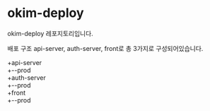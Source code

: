 # okim-deploy
okim-deploy 레포지토리입니다.

배포 구조 api-server, auth-server, front로 총 3가지로 구성되어있습니다.


+api-server  
+--prod  
+auth-server  
+--prod  
+front  
+--prod  
